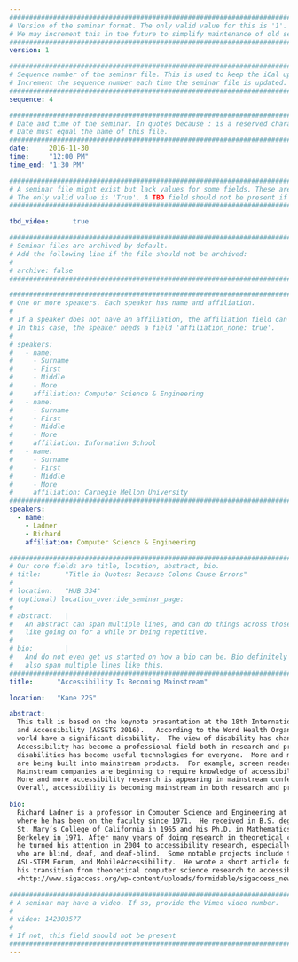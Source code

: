 ```yaml
---
################################################################################
# Version of the seminar format. The only valid value for this is '1'. 
# We may increment this in the future to simplify maintenance of old seminars.
################################################################################
version: 1

################################################################################
# Sequence number of the seminar file. This is used to keep the iCal up to date.
# Increment the sequence number each time the seminar file is updated.
################################################################################
sequence: 4

################################################################################
# Date and time of the seminar. In quotes because : is a reserved character.
# Date must equal the name of this file.
################################################################################
date:     2016-11-30
time:     "12:00 PM"
time_end: "1:30 PM"

################################################################################
# A seminar file might exist but lack values for some fields. These are 'TBD'. 
# The only valid value is 'True'. A TBD field should not be present if 'False'.
################################################################################

tbd_video:      true

################################################################################
# Seminar files are archived by default.
# Add the following line if the file should not be archived:
#
# archive: false
################################################################################

################################################################################
# One or more speakers. Each speaker has name and affiliation.
#
# If a speaker does not have an affiliation, the affiliation field can be removed.
# In this case, the speaker needs a field 'affiliation_none: true'.
#
# speakers:
#   - name: 
#     - Surname
#     - First
#     - Middle
#     - More
#     affiliation: Computer Science & Engineering 
#   - name: 
#     - Surname
#     - First
#     - Middle
#     - More
#     affiliation: Information School 
#   - name: 
#     - Surname
#     - First
#     - Middle
#     - More
#     affiliation: Carnegie Mellon University 
################################################################################
speakers:
  - name: 
    - Ladner
    - Richard
    affiliation: Computer Science & Engineering 

################################################################################
# Our core fields are title, location, abstract, bio.
# title:      "Title in Quotes: Because Colons Cause Errors"
# 
# location:   "HUB 334"
# (optional) location_override_seminar_page:
#
# abstract:   |
#   An abstract can span multiple lines, and can do things across those lines,
#   like going on for a while or being repetitive.
# 
# bio:        |
#   And do not even get us started on how a bio can be. Bio definitely can
#   also span multiple lines like this.
################################################################################
title:      "Accessibility Is Becoming Mainstream"

location:   "Kane 225"

abstract:   |
  This talk is based on the keynote presentation at the 18th International ACM SIGACCESS Conference on Computers
  and Accessibility (ASSETS 2016).   According to the Word Health Organization there are one billion people in the
  world have a significant disability.  The view of disability has changed over the past 100 years and continues to change.
  Accessibility has become a professional field both in research and practice.   Technology originally intended for people with
  disabilities has become useful technologies for everyone.  More and more technology for people with disability
  are being built into mainstream products.  For example, screen readers are built into iOS and Android platforms.
  Mainstream companies are beginning to require knowledge of accessibility best practices in their job descriptions.
  More and more accessibility research is appearing in mainstream conferences.
  Overall, accessibility is becoming mainstream in both research and practice.
  
bio:        |
  Richard Ladner is a professor in Computer Science and Engineering at the University of Washington,
  where he has been on the faculty since 1971.  He received in B.S. degree in Mathematics at
  St. Mary’s College of California in 1965 and his Ph.D. in Mathematics from the University of California,
  Berkeley in 1971. After many years of doing research in theoretical computer science,
  he turned his attention in 2004 to accessibility research, especially on technology for people
  who are blind, deaf, and deaf-blind.  Some notable projects include the Tactile Graphics Project, MobileASL,
  ASL-STEM Forum, and MobileAccessibility.  He wrote a short article for the SIGACCESS Newsletter about
  his transition from theoretical computer science research to accessibility research:
  <http://www.sigaccess.org/wp-content/uploads/formidable/sigaccess_newsletter_1102.pdf>.

################################################################################
# A seminar may have a video. If so, provide the Vimeo video number.
#
# video: 142303577
#
# If not, this field should not be present 
################################################################################
---
```

